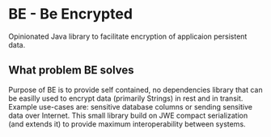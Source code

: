 # BE - Be Encrypted

Opinionated Java library to facilitate encryption of applicaion persistent data.

## What problem BE solves

Purpose of BE is to provide self contained, no dependencies library that can be easilly used to encrypt data (primarily Strings) in rest and in transit. Example use-cases are: sensitive database columns or sending sensitive data over Internet. This small library build on JWE compact serialization (and extends it) to provide maximum interoperability between systems.
